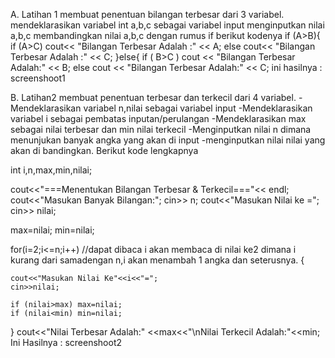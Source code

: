 A. Latihan 1 membuat penentuan bilangan terbesar dari 3 variabel. mendeklarasikan variabel int a,b,c sebagai variabel input menginputkan nilai a,b,c membandingkan nilai a,b,c dengan rumus if berikut kodenya if (A>B){ if (A>C) cout<< "Bilangan Terbesar Adalah :" << A; else cout<< "Bilangan Terbesar Adalah :" << C; }else{ if ( B>C ) cout << "Bilangan Terbesar Adalah:" << B; else cout << "Bilangan Terbesar Adalah:" << C; ini hasilnya : screenshoot1

B. Latihan2 membuat penentuan terbesar dan terkecil dari 4 variabel. -Mendeklarasikan variabel n,nilai sebagai variabel input -Mendeklarasikan variabel i sebagai pembatas inputan/perulangan -Mendeklarasikan max sebagai nilai terbesar dan min nilai terkecil -Menginputkan nilai n dimana menunjukan banyak angka yang akan di input -menginputkan nilai nilai yang akan di bandingkan. Berikut kode lengkapnya

int i,n,max,min,nilai;

cout<<"===Menentukan Bilangan Terbesar & Terkecil==="<< endl;
cout<<"Masukan Banyak Bilangan:";
cin>> n;
cout<<"Masukan Nilai ke =";
cin>> nilai;

max=nilai;
min=nilai;

for(i=2;i<=n;i++) //dapat dibaca i akan membaca di nilai ke2 dimana i kurang dari samadengan n,i akan menambah 1 angka dan seterusnya.
{

    cout<<"Masukan Nilai Ke"<<i<<"=";
    cin>>nilai;

    if (nilai>max) max=nilai;
    if (nilai<min) min=nilai;
}
cout<<"Nilai Terbesar Adalah:" <<max<<"\nNilai Terkecil Adalah:"<<min;
Ini Hasilnya : screenshoot2
